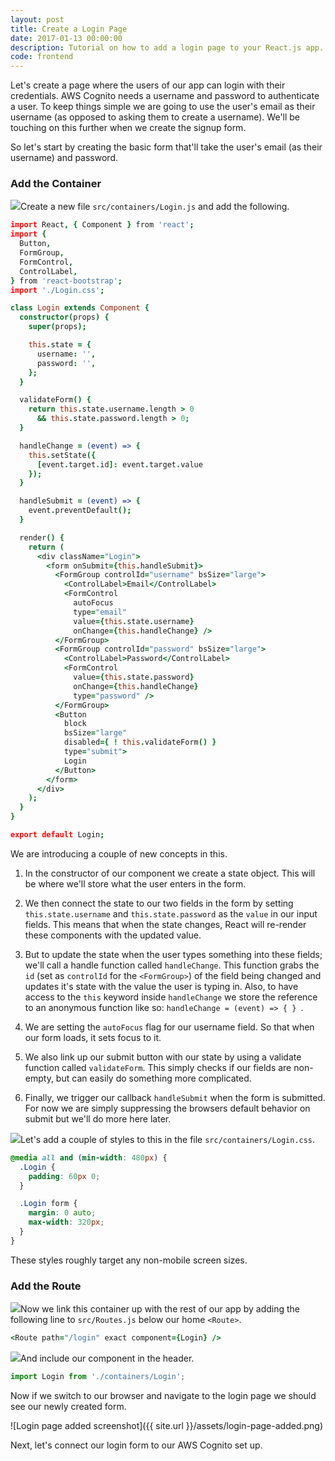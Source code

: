 ```yaml
---
layout: post
title: Create a Login Page
date: 2017-01-13 00:00:00
description: Tutorial on how to add a login page to your React.js app.
code: frontend
---
```


Let's create a page where the users of our app can login with their credentials. AWS Cognito needs a username and password to authenticate a user. To keep things simple we are going to use the user's email as their username (as opposed to asking them to create a username). We'll be touching on this further when we create the signup form.

So let's start by creating the basic form that'll take the user's email (as their username) and password.

### Add the Container

<img class="code-marker" src="{{ site.url }}/assets/s.png" />Create a new file `src/containers/Login.js` and add the following.

``` coffee
import React, { Component } from 'react';
import {
  Button,
  FormGroup,
  FormControl,
  ControlLabel,
} from 'react-bootstrap';
import './Login.css';

class Login extends Component {
  constructor(props) {
    super(props);

    this.state = {
      username: '',
      password: '',
    };
  }

  validateForm() {
    return this.state.username.length > 0
      && this.state.password.length > 0;
  }

  handleChange = (event) => {
    this.setState({
      [event.target.id]: event.target.value
    });
  }

  handleSubmit = (event) => {
    event.preventDefault();
  }

  render() {
    return (
      <div className="Login">
        <form onSubmit={this.handleSubmit}>
          <FormGroup controlId="username" bsSize="large">
            <ControlLabel>Email</ControlLabel>
            <FormControl
              autoFocus
              type="email"
              value={this.state.username}
              onChange={this.handleChange} />
          </FormGroup>
          <FormGroup controlId="password" bsSize="large">
            <ControlLabel>Password</ControlLabel>
            <FormControl
              value={this.state.password}
              onChange={this.handleChange}
              type="password" />
          </FormGroup>
          <Button
            block
            bsSize="large"
            disabled={ ! this.validateForm() }
            type="submit">
            Login
          </Button>
        </form>
      </div>
    );
  }
}

export default Login;
```

We are introducing a couple of new concepts in this.

1. In the constructor of our component we create a state object. This will be where we'll store what the user enters in the form.

2. We then connect the state to our two fields in the form by setting `this.state.username` and `this.state.password` as the `value` in our input fields. This means that when the state changes, React will re-render these components with the updated value.

3. But to update the state when the user types something into these fields; we'll call a handle function called `handleChange`. This function grabs the `id` (set as `controlId` for the `<FormGroup>`) of the field being changed and updates it's state with the value the user is typing in. Also, to have access to the `this` keyword inside `handleChange` we store the reference to an anonymous function like so: `handleChange = (event) => { } `.

4. We are setting the `autoFocus` flag for our username field. So that when our form loads, it sets focus to it.

5. We also link up our submit button with our state by using a validate function called `validateForm`. This simply checks if our fields are non-empty, but can easily do something more complicated.

6. Finally, we trigger our callback `handleSubmit` when the form is submitted. For now we are simply suppressing the browsers default behavior on submit but we'll do more here later.

<img class="code-marker" src="{{ site.url }}/assets/s.png" />Let's add a couple of styles to this in the file `src/containers/Login.css`.

``` css
@media all and (min-width: 480px) {
  .Login {
    padding: 60px 0;
  }

  .Login form {
    margin: 0 auto;
    max-width: 320px;
  }
}
```

These styles roughly target any non-mobile screen sizes.

### Add the Route

<img class="code-marker" src="{{ site.url }}/assets/s.png" />Now we link this container up with the rest of our app by adding the following line to `src/Routes.js` below our home `<Route>`.

``` coffee
<Route path="/login" exact component={Login} />
```

<img class="code-marker" src="{{ site.url }}/assets/s.png" />And include our component in the header.

``` javascript
import Login from './containers/Login';
```

Now if we switch to our browser and navigate to the login page we should see our newly created form.

![Login page added screenshot]({{ site.url }}/assets/login-page-added.png)

Next, let's connect our login form to our AWS Cognito set up.

